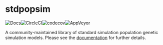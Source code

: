 # stdpopsim

[![Docs](https://readthedocs.org/projects/stdpopsim/badge/?version=latest&style=flat)](https://stdpopsim.readthedocs.io/en/latest/)[![CircleCI](https://circleci.com/gh/popgensims/stdpopsim.svg?style=svg)](https://circleci.com/gh/popgensims/stdpopsim)[![codecov](https://codecov.io/gh/popgensims/stdpopsim/branch/master/graph/badge.svg)](https://codecov.io/gh/popgensims/stdpopsim)[![AppVeyor](https://ci.appveyor.com/api/projects/status/3968mxfylqyaad4p/branch/master?svg=true)](https://ci.appveyor.com/project/jeromekelleher/stdpopsim/branch/master)


A community-maintained library of standard simulation population genetic simulation models.
Please see the [documentation](https://stdpopsim.readthedocs.io/en/latest/) for further details.
